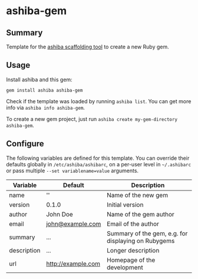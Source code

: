 # ashiba-gem

## Summary

Template for the [ashiba scaffolding tool](https://github.com/tecracer/ashiba) to create a new Ruby gem.

## Usage

Install ashiba and this gem:

```shell
gem install ashiba ashiba-gem
```

Check if the template was loaded by running `ashiba list`. You can get more info
via `ashiba info ashiba-gem`.

To create a new gem project, just run `ashiba create my-gem-directory ashiba-gem`.

## Configure

The following variables are defined for this template. You can override their
defaults globally in `/etc/ashiba/ashibarc`, on a per-user level in `~/.ashibarc`
or pass multiple `--set variablename=value` arguments.

| Variable    | Default | Description |
| ----------- | ------------------ | --------------------------------------------------- |
| name        | ''                 | Name of the new gem                                 |
| version     | 0.1.0              | Initial version                                     |
| author      | John Doe           | Name of the gem author                              |
| email       | john@example.com   | Email of the author                                 |
| summary     | ...                | Summary of the gem, e.g. for displaying on Rubygems |
| description | ...                | Longer description                                  |
| url         | http://example.com | Homepage of the development                         |
